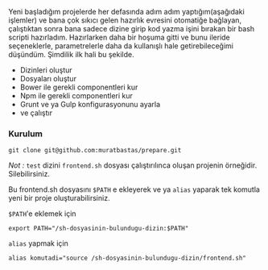 Yeni başladığım projelerde her defasında adım adım yaptığım(aşağıdaki işlemler) ve bana çok sıkıcı gelen hazırlık evresini otomatiğe bağlayan, çalıştıktan sonra bana sadece dizine girip kod yazma işini bırakan bir bash scripti hazırladım. Hazırlarken daha bir hoşuma gitti ve bunu ileride seçeneklerle, parametrelerle daha da kullanışlı hale getirebileceğimi düşündüm. Şimdilik ilk hali bu şekilde.

* Dizinleri oluştur
* Dosyaları oluştur
* Bower ile gerekli componentleri kur
* Npm ile gerekli componentleri kur
* Grunt ve ya Gulp konfigurasyonunu ayarla
* ve çalıştır

### Kurulum

```shell
git clone git@github.com:muratbastas/prepare.git
```

*Not :* `test` dizini `frontend.sh` dosyası çalıştırılınca oluşan projenin örneğidir. Silebilirsiniz.

Bu frontend.sh dosyasını `$PATH` e ekleyerek ve ya `alias` yaparak tek komutla yeni bir proje oluşturabilirsiniz.

`$PATH`'e eklemek için
```
export PATH="/sh-dosyasinin-bulundugu-dizin:$PATH"
```

`alias` yapmak için
```
alias komutadi="source /sh-dosyasinin-bulundugu-dizin/frontend.sh"
```
